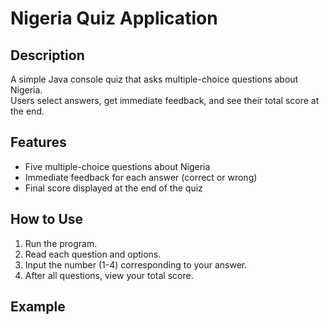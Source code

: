 # Nigeria Quiz Application

## Description
A simple Java console quiz that asks multiple-choice questions about Nigeria.  
Users select answers, get immediate feedback, and see their total score at the end.

## Features
- Five multiple-choice questions about Nigeria
- Immediate feedback for each answer (correct or wrong)
- Final score displayed at the end of the quiz

## How to Use
1. Run the program.
2. Read each question and options.
3. Input the number (1-4) corresponding to your answer.
4. After all questions, view your total score.

## Example
